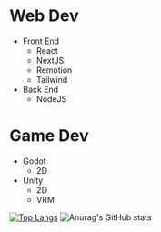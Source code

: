 # Web Dev
  - Front End
    - React
    - NextJS
    - Remotion
    - Tailwind
  - Back End
    - NodeJS
# Game Dev
  - Godot
    - 2D
  - Unity
    - 2D
    - VRM

[![Top Langs](https://github-readme-stats.vercel.app/api/top-langs/?username=z16th&exclude_repo=github-readme-stats,anuraghazra.github.io&theme=react)](https://github.com/anuraghazra/github-readme-stats) ![Anurag's GitHub stats](https://github-readme-stats.vercel.app/api?username=z16th&count_private=true&show_icons=true&theme=react&hide=stars,prs,issues,)
